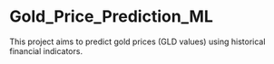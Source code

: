 # Gold_Price_Prediction_ML
This project aims to predict gold prices (GLD values) using historical financial indicators.
